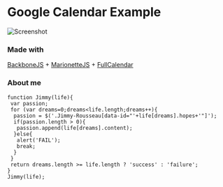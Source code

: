 # Google Calendar Example
![Screenshot](http://i.imgur.com/rPyBJEh.png)

### Made with
[BackboneJS](https://github.com/jashkenas/backbone/) + [MarionetteJS](https://github.com/marionettejs/backbone.marionette) + [FullCalendar](http://fullcalendar.io/)

### About me
```
function Jimmy(life){
 var passion;
 for (var dreams=0;dreams<life.length;dreams++){
  passion = $('.Jimmy-Rousseau[data-id="'+life[dreams].hopes+'"]');
  if(passion.length > 0){
   passion.append(life[dreams].content);
  }else{
   alert('FAIL');
   break;
  }
 }
 return dreams.length >= life.length ? 'success' : 'failure';
}
Jimmy(life);
```
